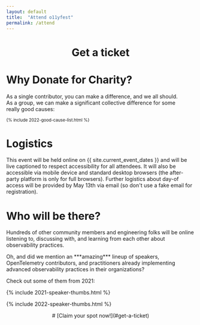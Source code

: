 ```yaml
---
layout: default
title:  "Attend o11yfest"
permalink: /attend
---
```


<div style="text-align:center;" markdown="1">

# Get a ticket

</div>
<link rel="stylesheet" type="text/css" href='https://css.tito.io/v1.1' />
<style type="text/css">
.tito-badge-link {
  display: none;
  visibility: hidden;
}
.tito-wrapper {
  color: #eee;
}
* {
  box-sizing: content-box;
}
</style>

<script src='https://js.tito.io/v1' async></script>

<tito-widget event="o11yfest/2022"></tito-widget>

<div class="flexbox">

<div style="flex:1;align-self:flex-start;min-width:400px;padding-right:2em;" markdown=1>

# Why Donate for Charity?

As a single contributor, you can make a difference, and we all should. As a group,
 we can make a significant collective difference for some really good causes:

<div style="font-size:0.8em;" markdown=1>

{% include 2022-good-cause-list.html %}

</div>

</div>
<div style="flex:1;align-self:flex-start;min-width:400px;" markdown=1>

# Logistics

This event will be held online on {{ site.current_event_dates }} and will be live captioned to respect accessibility for all attendees. It will also be accessible via mobile device and standard desktop browsers (the after-party platform is only for full browsers). Further logistics about day-of access will be provided by May 13th via email (so don't use a fake email for registration).

</div>

<div style="text-align:left;">
<h1>Who will be there?</h1>
<p>
Hundreds of other community members and engineering folks will be online listening to,
 discussing with, and learning from each other about observability practices.
</p>
<p>
Oh, and did we mention an ***amazing*** lineup of speakers, OpenTelemetry contributors,
 and practitioners already implementing advanced observability practices in their
 organizations?
</p>
<p>
Check out some of them from 2021:

{% include 2021-speaker-thumbs.html %}

</p>
</div>

{% include 2022-speaker-thumbs.html %}

<div style="text-align:center;" markdown="1">
# [Claim your spot now!](#get-a-ticket)
</div>
